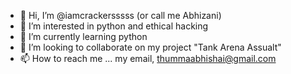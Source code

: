 - 👋 Hi, I’m @iamcrackersssss (or call me Abhizani)
- 👀 I’m interested in python and ethical hacking
- 🌱 I’m currently learning python
- 💞️ I’m looking to collaborate on my project "Tank Arena Assualt"
- 📫 How to reach me ... my email, thummaabhishai@gmail.com

<!---
iamcrackersssss/iamcrackersssss is a ✨ special ✨ repository because its `README.md` (this file) appears on your GitHub profile.
You can click the Preview link to take a look at your changes.
--->
